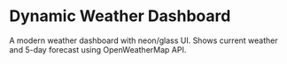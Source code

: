 # Dynamic Weather Dashboard
A modern weather dashboard with neon/glass UI. Shows current weather and 5-day forecast using OpenWeatherMap API.
